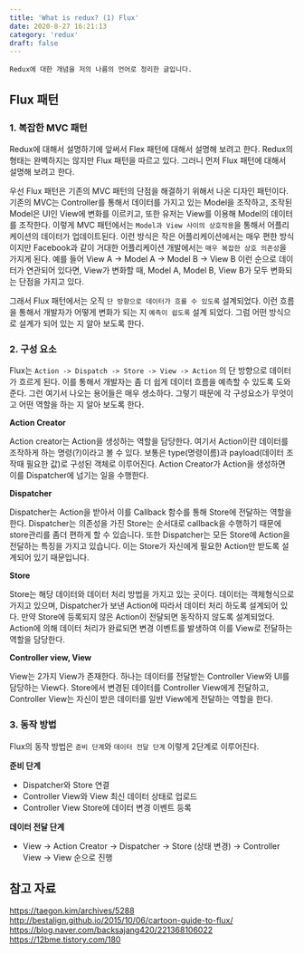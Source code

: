 ```yaml
---
title: 'What is redux? (1) Flux'
date: 2020-8-27 16:21:13
category: 'redux'
draft: false
---
```




```
Redux에 대한 개념을 저의 나름의 언어로 정리한 글입니다.
```

## Flux 패턴

### 1. 복잡한 MVC 패턴

Redux에 대해서 설명하기에 앞써서 Flex 패턴에 대해서 설명해 보려고 한다. Redux의 형태는 완벽하지는 않지만 Flux 패턴을 따르고 있다. 그러니 먼저 Flux 패턴에 대해서 설명해 보려고 한다.

우선 Flux 패턴은 기존의 MVC 패턴의 단점을 해결하기 위해서 나온 디자인 패턴이다. 기존의 MVC는 Controller를 통해서 데이터를 가지고 있는 Model을 조작하고, 조작된 Model은 UI인 View에 변화를 이르키고, 또한 유저는 View를 이용해 Model의 데이터를 조작한다. 이렇게 MVC 패턴에서는 `Model과 View 사이의 상호작용`을 통해서 어플리케이션의 데이터가 업데이트된다. 이런 방식은 작은 어플리케이션에서는 매우 편한 방식이지만 Facebook과 같이 거대한 어플리케이션 개발에서는 `매우 복잡한 상호 의존성`을 가지게 된다. 예를 들어 View A -> Model A -> Model B -> View B 이런 순으로 데이터가 연관되어 있다면, View가 변화할 때, Model A, Model B, View B가 모두 변화되는 단점을 가지고 있다.

그래서 Flux 패턴에서는 오직 `단 방향으로 데이터가 흐를 수 있도록` 설계되었다. 이런 흐름을 통해서 개발자가 어떻게 변화가 되는 지 `예측이 쉽도록` 설계 되었다. 그럼 어떤 방식으로 설계가 되어 있는 지 알아 보도록 한다.

### 2. 구성 요소

Flux는 `Action -> Dispatch -> Store -> View -> Action` 의 단 방향으로 데이터가 흐르게 된다. 이를 통해서 개발자는 좀 더 쉽게 데이터 흐름을 예측할 수 있도록 도와준다. 그런 여기서 나오는 용어들은 매우 생소하다. 그렇기 때문에 각 구성요소가 무엇이고 어떤 역할을 하는 지 알아 보도록 한다.

**Action Creator**

Action creator는 Action을 생성하는 역할을 담당한다. 여기서 Action이란 데이터를 조작하게 하는 명령(?)이라고 볼 수 있다. 보통은 type(명령이름)과 payload(데이터 조작때 필요한 값)로 구성된 객체로 이루어진다. Action Creator가 Action을 생성하면 이를 Dispatcher에 넘기는 일을 수행한다.

**Dispatcher**

Dispatcher는 Action을 받아서 이를 Callback 함수를 통해 Store에 전달하는 역할을 한다. Dispatcher는 의존성을 가진 Store는 순서대로 callback을 수행하기 때문에 store관리를 좀더 편하게 할 수 있습니다. 또한 Dispatcher는 모든 Store에 Action을 전달하는 특징을 가지고 있습니다. 이는 Store가 자신에게 필요한 Action만 받도록 설계되어 있기 때문입니다.

**Store**

Store는 해당 데이터와 데이터 처리 방법을 가지고 있는 곳이다. 데이터는 객체형식으로 가지고 있으며, Dispatcher가 보낸 Action에 따라서 데이터 처리 하도록 설계되어 있다. 만약 Store에 등록되지 않은 Action이 전달되면 동작하지 않도록 설계되었다. Action에 의해 데이터 처리가 완료되면 변경 이벤트를 발생하여 이를 View로 전달하는 역할을 담당한다.

**Controller view, View**

View는 2가지 View가 존재한다. 하나는 데이터를 전달받는 Controller View와 UI를 담당하는 View다. Store에서 변경된 데이터를 Controller View에게 전달하고, Controller View는 자신이 받은 데이터를 일반 View에게 전달하는 역할을 한다.

### 3. 동작 방법

Flux의 동작 방법은 `준비 단계`와 `데이터 전달 단계` 이렇게 2단계로 이루어진다.

**준비 단계**

- Dispatcher와 Store 연결
- Controller View와 View 최신 데이터 상태로 업로드
- Controller View Store에 데이터 변경 이벤트 등록

**데이터 전달 단계**

- View -> Action Creator -> Dispatcher -> Store (상태 변경) -> Controller View -> View 순으로 진행

## 참고 자료

https://taegon.kim/archives/5288
http://bestalign.github.io/2015/10/06/cartoon-guide-to-flux/
https://blog.naver.com/backsajang420/221368106022
https://12bme.tistory.com/180
